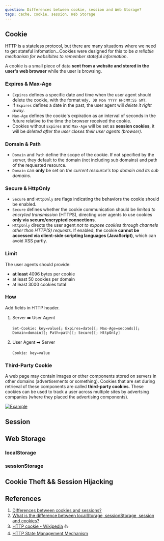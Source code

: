 ```yaml
---
question: Differences between cookie, session and Web Storage?
tags: cache, cookie, session, Web Storage
---
```


## Cookie

HTTP is a stateless protocol, but there are many situations where we need to get stateful infomation...Cookies were designed for this to be *a reliable mechanism for websibites to remember stateful information*.

A cookie is a small piece of data **sent from a website and stored in the user's web browser** while the user is browsing.

### Expires & Max-Age

* `Expires` defines a specific date and time when the user agent should delete the cookie, with the format `Wdy, DD Mon YYYY HH:MM:SS GMT`.
* If `Expires` defines a date in the past, the user agent will *delete it right away*.
* `Max-Age` defines the cookie's expiration as an interval of seconds in the future relative to the time the browser received the cookie.
* Cookies without `Expires` and `Max-Age` will be set as **session cookies**, it will be *deleted after the user closes their user agents (browser)*.

### Domain & Path

* `Domain` and `Path` define the scope of the cookie. If not specified by the server, they default to the domain (not including sub domains) and path of the requested resource.
* `Domain` can **only** be set on *the current resource's top domain and its sub domains*.

### Secure & HttpOnly

* `Secure` and `HttpOnly` are flags indicating the behaviors the cookie should be enabled.
* `Secure` defines whether the cookie communication should be *limited to encryted transmission* (HTTPS), directing user agents to use cookies **only via secure/encrypted connections**.
* `HttpOnly` directs the user agent *not to expose cookies through channels other than HTTP(S) requests*. If enabled, the cookie **cannot be accessed via client-side scripting languages (JavaScript)**, which can avoid XSS partly.

### Limit

The user agents should provide:

* **at least** 4096 bytes per cookie
* at least 50 cookies per domain
* at least 3000 cookies total

### How

Add fields in HTTP header.

1. Server :arrow_right: User Agent

    ```bnf
    Set-Cookie: key=value[; Expires=date][; Max-Age=seconds][; Domain=domain][; Path=path][; Secure][; HttpOnly]
    ```

2. User Agent :arrow_right: Server

    ```bnf
    Cookie: key=value
    ```

### Third-Party Cookie

A web page may contain images or other components stored on servers in other domains (advertisements or something). Cookies that are set during retrieval of these components are called **third-party cookies**. These cookies can be used to track a user across multiple sites by advertsing companies (where they placed the advertising components).

[![Example](https://upload.wikimedia.org/wikipedia/commons/0/0b/Third_party_cookie.png)](https://en.wikipedia.org/wiki/HTTP_cookie#/media/File:Third_party_cookie.png)

## Session

## Web Storage

### localStorage

### sessionStorage


## Cookie Theft && Session Hijacking

## References

1. [Differences between cookies and sessions?](https://stackoverflow.com/questions/359434/differences-between-cookies-and-sessions)
2. [What is the difference between localStorage, sessionStorage, session and cookies?](https://stackoverflow.com/questions/19867599/what-is-the-difference-between-localstorage-sessionstorage-session-and-cookies)
3. [HTTP cookie - Wikipedia](https://en.wikipedia.org/wiki/HTTP_cookie) :+1:
4. [HTTP State Management Mechanism](https://tools.ietf.org/html/rfc6265)
